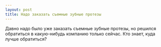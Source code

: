 ```yaml
---
layout: post 
title: Надо заказать съемные зубные протезы 
--- 
```

Давно надо было уже заказать съемные зубные протезы, но решился обратиться в какую-нибудь компанию только сейчас. Кто знает, куда лучше обратиться?